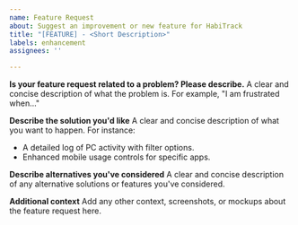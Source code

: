 ```yaml
---
name: Feature Request
about: Suggest an improvement or new feature for HabiTrack
title: "[FEATURE] - <Short Description>"
labels: enhancement
assignees: ''

---
```


**Is your feature request related to a problem? Please describe.**
A clear and concise description of what the problem is. For example, "I am frustrated when..."

**Describe the solution you'd like**
A clear and concise description of what you want to happen. For instance:
- A detailed log of PC activity with filter options.
- Enhanced mobile usage controls for specific apps.

**Describe alternatives you've considered**
A clear and concise description of any alternative solutions or features you've considered.

**Additional context**
Add any other context, screenshots, or mockups about the feature request here.
